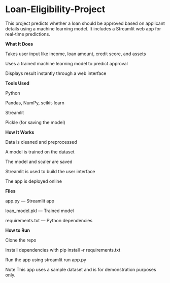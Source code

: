 # Loan-Eligibility-Project

This project predicts whether a loan should be approved based on applicant details using a machine learning model. It includes a Streamlit web app for real-time predictions.

**What It Does**

Takes user input like income, loan amount, credit score, and assets

Uses a trained machine learning model to predict approval

Displays result instantly through a web interface

**Tools Used**

Python

Pandas, NumPy, scikit-learn

Streamlit

Pickle (for saving the model)

**How It Works**

Data is cleaned and preprocessed

A model is trained on the dataset

The model and scaler are saved

Streamlit is used to build the user interface

The app is deployed online

**Files**

app.py — Streamlit app

loan_model.pkl — Trained model

requirements.txt — Python dependencies

**How to Run**

Clone the repo

Install dependencies with pip install -r requirements.txt

Run the app using streamlit run app.py

Note
This app uses a sample dataset and is for demonstration purposes only.
